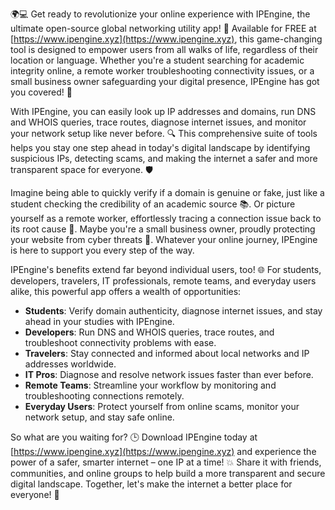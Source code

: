 🌍💻 Get ready to revolutionize your online experience with IPEngine, the ultimate open-source global networking utility app! 🚀 Available for FREE at [https://www.ipengine.xyz](https://www.ipengine.xyz), this game-changing tool is designed to empower users from all walks of life, regardless of their location or language. Whether you're a student searching for academic integrity online, a remote worker troubleshooting connectivity issues, or a small business owner safeguarding your digital presence, IPEngine has got you covered! 📡

With IPEngine, you can easily look up IP addresses and domains, run DNS and WHOIS queries, trace routes, diagnose internet issues, and monitor your network setup like never before. 🔍 This comprehensive suite of tools helps you stay one step ahead in today's digital landscape by identifying suspicious IPs, detecting scams, and making the internet a safer and more transparent space for everyone. 🛡️

Imagine being able to quickly verify if a domain is genuine or fake, just like a student checking the credibility of an academic source 📚. Or picture yourself as a remote worker, effortlessly tracing a connection issue back to its root cause 🔧. Maybe you're a small business owner, proudly protecting your website from cyber threats 💪. Whatever your online journey, IPEngine is here to support you every step of the way.

IPEngine's benefits extend far beyond individual users, too! 🌐 For students, developers, travelers, IT professionals, remote teams, and everyday users alike, this powerful app offers a wealth of opportunities:

* **Students**: Verify domain authenticity, diagnose internet issues, and stay ahead in your studies with IPEngine.
* **Developers**: Run DNS and WHOIS queries, trace routes, and troubleshoot connectivity problems with ease.
* **Travelers**: Stay connected and informed about local networks and IP addresses worldwide.
* **IT Pros**: Diagnose and resolve network issues faster than ever before.
* **Remote Teams**: Streamline your workflow by monitoring and troubleshooting connections remotely.
* **Everyday Users**: Protect yourself from online scams, monitor your network setup, and stay safe online.

So what are you waiting for? 🕒 Download IPEngine today at [https://www.ipengine.xyz](https://www.ipengine.xyz) and experience the power of a safer, smarter internet – one IP at a time! 💥 Share it with friends, communities, and online groups to help build a more transparent and secure digital landscape. Together, let's make the internet a better place for everyone! 🌟